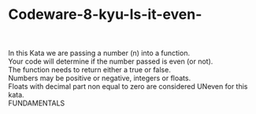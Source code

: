 # Codeware-8-kyu-Is-it-even-
<br><br>
In this Kata we are passing a number (n) into a function.
<br>
Your code will determine if the number passed is even (or not).
<br>
The function needs to return either a true or false.
<br>
Numbers may be positive or negative, integers or floats.
<br>
Floats with decimal part non equal to zero are considered UNeven for this kata.
<br>
FUNDAMENTALS
